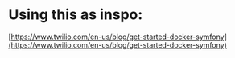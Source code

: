 # Using this as inspo:
[https://www.twilio.com/en-us/blog/get-started-docker-symfony](https://www.twilio.com/en-us/blog/get-started-docker-symfony)